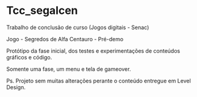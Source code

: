 Tcc_segalcen
============

Trabalho de conclusão de curso (Jogos digitais - Senac)

Jogo - Segredos de Alfa Centauro - Pré-demo

Protótipo da fase inicial, dos testes e experimentações de conteúdos gráficos e código.

Somente uma fase, um menu e tela de gameover.


Ps. Projeto sem muitas alterações perante o conteúdo entregue em Level Design.
